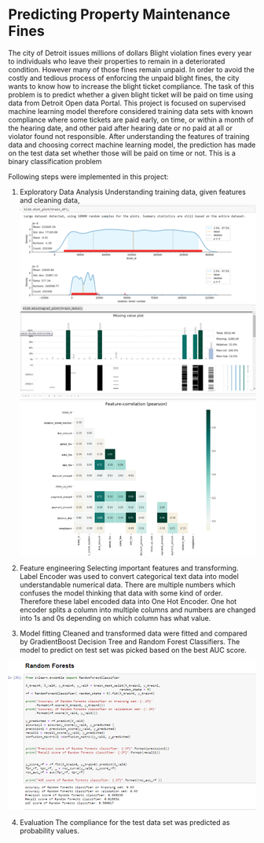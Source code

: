 # Predicting Property Maintenance Fines
The city of Detroit issues millions of dollars Blight violation fines every year to individuals who leave their properties to remain in a deteriorated condition. However many of those fines remain unpaid. In order to avoid the costly and tedious process of enforcing the unpaid blight fines, the city wants to know how to increase the blight ticket compliance. The task of this problem is to predict whether a given blight ticket will be paid on time using data from Detroit Open data Portal.
This project is focused on supervised machine learning model therefore considered training data sets with known compliance where  some tickets are paid early, on time, or within a month of the hearing date, and other paid after hearing date or no paid at all or violator found not responsible. After understanding the features of training data and choosing correct machine learning model, the prediction has made on the test data set whether those will be paid on time or not. This is a binary classification problem 

Following steps were implemented in this project:
1.	Exploratory Data Analysis
    Understanding training data, given features and cleaning data,  
    <img src ='distribution.PNG'>
    <img src ='missing_values.PNG'>
    <img src ='correlation.PNG'>
2.	Feature engineering
Selecting important features and transforming.  Label Encoder was used to convert categorical text data into model understandable numerical data.  There are multiple numbers which confuses the model thinking that data with some kind of order. Therefore these label encoded data into One Hot Encoder. One hot encoder splits a column into multiple columns and numbers are changed into 1s and 0s depending on which column has what value. 
  
3.	Model fitting
Cleaned and transformed data were fitted and compared by GradientBoost Decision Tree and Random Forest Classifiers. The model to predict on test set was picked based on the best AUC score. 
<img src ='random forest.PNG'>

4.	Evaluation
The compliance for the test data set was predicted as probability values. 

